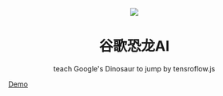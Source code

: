 <p align="center"><img src="https://github.com/tw666/auto-t-rex/blob/master/src/assets/logo.png" /></p>
<h1 align="center">谷歌恐龙AI</h1>
<p align="center">teach Google's Dinosaur to jump by tensroflow.js</p>
<a target="_blank" href="https://tw666.github.io/auto-t-rex">Demo</a>
